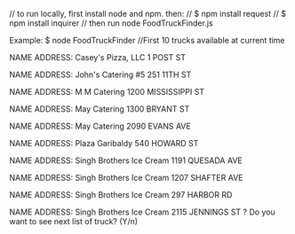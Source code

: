 // to run locally, first install node and npm. then:
// $ npm install request
// $ npm install inquirer
// then run node FoodTruckFinder.js

Example: $ node FoodTruckFinder
//First 10 trucks available at current time

NAME ADDRESS:  Casey's Pizza, LLC 1 POST ST 

NAME ADDRESS:  John's Catering #5 251 11TH ST 

NAME ADDRESS:  M M Catering 1200 MISSISSIPPI ST 

NAME ADDRESS:  May Catering 1300 BRYANT ST 

NAME ADDRESS:  May Catering 2090 EVANS AVE 

NAME ADDRESS:  Plaza Garibaldy 540 HOWARD ST 

NAME ADDRESS:  Singh Brothers Ice Cream 1191 QUESADA AVE 

NAME ADDRESS:  Singh Brothers Ice Cream 1207 SHAFTER AVE 

NAME ADDRESS:  Singh Brothers Ice Cream 297 HARBOR RD 

NAME ADDRESS:  Singh Brothers Ice Cream 2115 JENNINGS ST 
? Do you want to see next list of truck? (Y/n) 